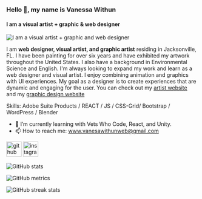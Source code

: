### Hello 👋, my name is Vanessa Withun
#### I am a visual artist + graphic & web designer
![I am a visual artist + graphic and web designer](https://pbs.twimg.com/profile_banners/1501252960721911808/1646762301/1080x360)

I am **web designer, visual artist, and graphic artist** residing in Jacksonville, FL. I have been painting for over six years and have exhibited my artwork throughout the United States. I also have a background in Environmental Science and English. I'm always looking to expand my work and learn as a web designer and visual artist. I enjoy combining animation and graphics with UI experiences. My goal as a designer is to create experiences that are dynamic and engaging for the user. You can check out my [artist website](https://vanessawithun.com/) and my [graphic design website](https://vanessa555withun.myportfolio.com/)


Skills:  Adobe Suite Products / REACT / JS / CSS-Grid/ Bootstrap / WordPress / Blender 



- 🌱 I’m currently learning with Vets Who Code, React, and Unity. 
- 📫 How to reach me: www.vanesawithunweb@gmail.com 


[<img src='https://cdn.jsdelivr.net/npm/simple-icons@3.0.1/icons/github.svg' alt='github' height='40'>](https://github.com/iNeso1984)  [<img src='https://cdn.jsdelivr.net/npm/simple-icons@3.0.1/icons/instagram.svg' alt='instagram' height='40'>](https://www.instagram.com/vanessa_withun_art/)  

![GitHub stats](https://github-readme-stats.vercel.app/api?username=iNeso1984&show_icons=true)  

![GitHub metrics](https://metrics.lecoq.io/iNeso1984)  

![GitHub streak stats](https://github-readme-streak-stats.herokuapp.com/?user=iNeso1984)  


